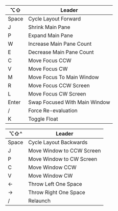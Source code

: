 | ⌥⇧    | Leader                        |
| ----- | ----------------------------- |
| Space | Cycle Layout Forward          |
| J     | Shrink Main Pane              |
| P     | Expand Main Pane              |
| W     | Increase Main Pane Count      |
| E     | Decrease Main Pane Count      |
| C     | Move Focus CCW                |
| V     | Move Focus CW                 |
| M     | Move Focus To Main Window     |
| R     | Move Focus CCW Screen         |
| L     | Move Focus CW Screen          |
| Enter | Swap Focused With Main Window |
| /     | Force Re-evaluation           |
| K     | Toggle Float                  |

| ⌥⇧^   | Leader                    |
| ----- | ------------------------- |
| Space | Cycle Layout Backwards    |
| J     | Move Window to CCW Screen |
| P     | Move Window to CW Screen  |
| C     | Move Window CCW           |
| V     | Move Window CW            |
| <-    | Throw Left One Space      |
| ->    | Throw Right One Space     |
| /     | Relaunch                  |
